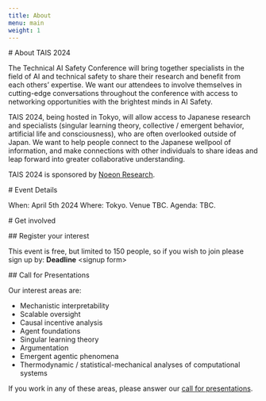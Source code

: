 ```yaml
---
title: About
menu: main
weight: 1
---
```


# About TAIS 2024

The Technical AI Safety Conference will bring together specialists in the field of AI and technical safety to share their research and benefit from each others’ expertise. We want our attendees to involve themselves in cutting-edge conversations throughout the conference with access to networking opportunities with the brightest minds in AI Safety.

TAIS 2024, being hosted in Tokyo, will allow access to Japanese research and specialists (singular learning theory, collective / emergent behavior, artificial life and consciousness), who are often overlooked outside of Japan. We want to help people connect to the Japanese wellpool of information, and make connections with other individuals to share ideas and leap forward into greater collaborative understanding.

TAIS 2024 is sponsored by [Noeon Research](https://noeon.ai).

# Event Details

When: April 5th 2024
Where: Tokyo. Venue TBC.
Agenda: TBC.

# Get involved

## Register your interest

This event is free, but limited to 150 people, so if you wish to join please sign up by: **Deadline** &lt;signup form&gt;

## Call for Presentations

Our interest areas are:

* Mechanistic interpretability
* Scalable oversight
* Causal incentive analysis
* Agent foundations
* Singular learning theory
* Argumentation
* Emergent agentic phenomena
* Thermodynamic / statistical-mechanical analyses of computational systems

If you work in any of these areas, please answer our [call for presentations](./submissions).